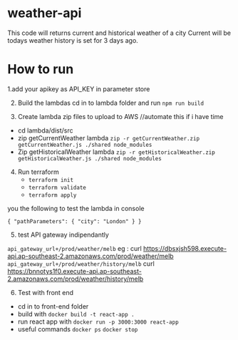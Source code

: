 # weather-api

This code will returns current and historical weather of a city
Current will be todays weather history is set for 3 days ago.

# How to run

1.add your apikey as API_KEY in parameter store

2. Build the lambdas
   cd in to lambda folder and run
   `npm run build`

3. Create lambda zip files to upload to AWS
   //automate this if i have time

- cd lambda/dist/src
- zip getCurrentWeather lambda
  `zip -r getCurrentWeather.zip getCurrentWeather.js ./shared node_modules`
- Zip getHistoricalWeather lambda
  `zip -r getHistoricalWeather.zip getHistoricalWeather.js ./shared node_modules`

4. Run terraform
   - `terraform init`
   - `terraform validate`
   - `terraform apply`

you the following to test the lambda in console

`{
  "pathParameters": {
    "city": "London"
  }
}
`


5. test API gateway indipendantly

`api_gateway_url+/prod/weather/melb`
eg :
curl https://dbsxjsh598.execute-api.ap-southeast-2.amazonaws.com/prod/weather/melb
`api_gateway_url+/prod/weather/history/melb`
curl https://bnnotys1f0.execute-api.ap-southeast-2.amazonaws.com/prod/weather/history/melb

6. Test with front end

- cd in to front-end folder
- build with `docker build -t react-app .`
- run react app with `docker run -p 3000:3000 react-app`
- useful commands
  `docker ps`
  `docker stop`
